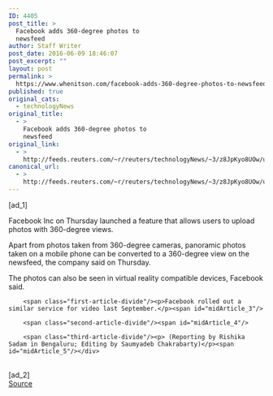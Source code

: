 ```yaml
---
ID: 4405
post_title: >
  Facebook adds 360-degree photos to
  newsfeed
author: Staff Writer
post_date: 2016-06-09 18:46:07
post_excerpt: ""
layout: post
permalink: >
  https://www.whenitson.com/facebook-adds-360-degree-photos-to-newsfeed/
published: true
original_cats:
  - technologyNews
original_title:
  - >
    Facebook adds 360-degree photos to
    newsfeed
original_link:
  - >
    http://feeds.reuters.com/~r/reuters/technologyNews/~3/z8JpKyo8UOw/us-facebook-360photos-idUSKCN0YV23M
canonical_url:
  - >
    http://feeds.reuters.com/~r/reuters/technologyNews/~3/z8JpKyo8UOw/us-facebook-360photos-idUSKCN0YV23M
---
```

 [ad_1]
<br><div id="articleText">
<span id="midArticle_start"/>

<span class="focusParagraph" readability="3"><p><span class="articleLocatio&lt;/span&gt;n">Facebook Inc on Thursday launched a feature that allows users to upload photos with 360-degree views.</span></p></span><span id="midArticle_0"/><p>Apart from photos taken from 360-degree cameras, panoramic photos taken on a mobile phone can be converted to a 360-degree view on the newsfeed, the company said on Thursday.</p><span id="midArticle_1"/><p>The photos can also be seen in virtual reality compatible devices, Facebook said.</p><span id="midArticle_2"/>
        
        <span class="first-article-divide"/><p>Facebook rolled out a similar service for video last September.</p><span id="midArticle_3"/>
        
        <span class="second-article-divide"/><span id="midArticle_4"/>
        
        <span class="third-article-divide"/><p> (Reporting by Rishika Sadam in Bengaluru; Editing by Saumyadeb Chakrabarty)</p><span id="midArticle_5"/></div>
<br>[ad_2]
<br><a href="http://feeds.reuters.com/~r/reuters/technologyNews/~3/z8JpKyo8UOw/us-facebook-360photos-idUSKCN0YV23M">Source </a>